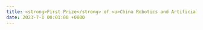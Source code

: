 ```yaml
---
title: <strong>First Prize</strong> of <u>China Robotics and Artificial Intelligence Competition</u>, Awarded by Chinese Association for Artificial Intelligence (CAAI)
date: 2023-7-1 00:01:00 +0800
---
```


